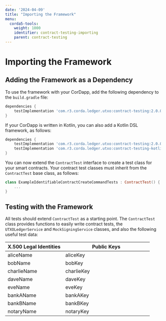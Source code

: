 ```yaml
---
date: '2024-04-09'
title: "Importing the Framework"
menu:
  corda5-tools:
    weight: 1000
    identifier: contract-testing-importing
    parent: contract-testing
---
```

# Importing the Framework

## Adding the Framework as a Dependency

To use the framework with your CorDapp, add the following dependency to the `build.gradle` file:

```gradle
dependencies {
    testImplementation 'com.r3.corda.ledger.utxo:contract-testing:2.0.0'
}
```

If your CorDapp is written in Kotlin, you can also add a Kotlin DSL framework, as follows:
```gradle
dependencies {
    testImplementation 'com.r3.corda.ledger.utxo:contract-testing:2.0.0'
    testImplementation 'com.r3.corda.ledger.utxo:contract-testing-kotlin:2.0.0'
}
```

You can now extend the `ContractTest` interface to create a test class for your smart contracts. Your contract test classes must inherit from the `ContractTest` base class, as follows:

```kotlin
class ExampleIdentifiableContractCreateCommandTests : ContractTest() {
    ...
}
```

## Testing with the Framework

All tests should extend `ContractTest` as a starting point. The `ContractTest` class provides functions to easily write contract tests, the `UTXOLedgerService` and `MockSigningService` classes, and also the following useful test data:

<style>
table th:first-of-type {
    width: 40%;
}
table th:nth-of-type(2) {
    width: 60%;
}
</style>

| X.500 Legal Identities | Public Keys |
| ---------------------- | ----------- |
| aliceName              | aliceKey    |
| bobName                | bobKey      |
| charlieName            | charlieKey  |
| daveName               | daveKey     |
| eveName                | eveKey      |
| bankAName              | bankAKey    |
| bankBName              | bankBKey    |
| notaryName             | notaryKey   |
